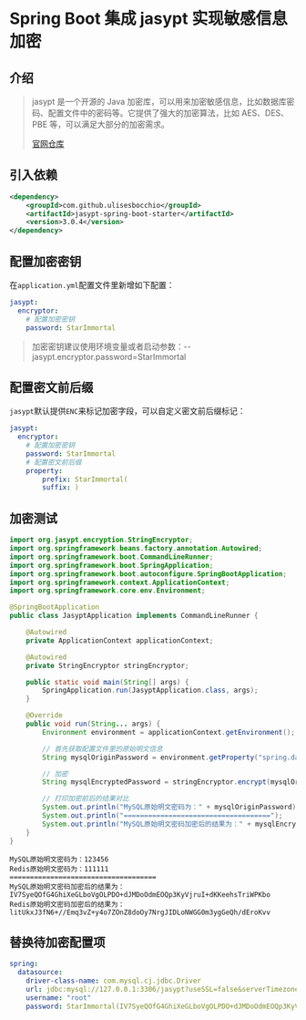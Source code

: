 # Spring Boot 集成 jasypt 实现敏感信息加密

## 介绍

>jasypt 是一个开源的 Java 加密库，可以用来加密敏感信息，比如数据库密码、配置文件中的密码等。它提供了强大的加密算法，比如 AES、DES、PBE 等，可以满足大部分的加密需求。
> 
>[官网仓库](https://github.com/ulisesbocchio/jasypt-spring-boot)

## 引入依赖

```xml
<dependency>
    <groupId>com.github.ulisesbocchio</groupId>
    <artifactId>jasypt-spring-boot-starter</artifactId>
    <version>3.0.4</version>
</dependency>
```

## 配置加密密钥

在`application.yml`配置文件里新增如下配置：

```yml
jasypt:
  encryptor:
  	# 配置加密密钥
    password: StarImmortal
```

> 加密密钥建议使用环境变量或者启动参数：--jasypt.encryptor.password=StarImmortal

## 配置密文前后缀

`jasypt`默认提供`ENC`来标记加密字段，可以自定义密文前后缀标记：

```yml
jasypt:
  encryptor:
  	# 配置加密密钥
    password: StarImmortal
    # 配置密文前后缀
    property:
    	prefix: StarImmortal(
    	suffix: )
```

## 加密测试

```java
import org.jasypt.encryption.StringEncryptor;
import org.springframework.beans.factory.annotation.Autowired;
import org.springframework.boot.CommandLineRunner;
import org.springframework.boot.SpringApplication;
import org.springframework.boot.autoconfigure.SpringBootApplication;
import org.springframework.context.ApplicationContext;
import org.springframework.core.env.Environment;

@SpringBootApplication
public class JasyptApplication implements CommandLineRunner {

    @Autowired
    private ApplicationContext applicationContext;

    @Autowired
    private StringEncryptor stringEncryptor;

    public static void main(String[] args) {
        SpringApplication.run(JasyptApplication.class, args);
    }

    @Override
    public void run(String... args) {
        Environment environment = applicationContext.getEnvironment();

        // 首先获取配置文件里的原始明文信息
        String mysqlOriginPassword = environment.getProperty("spring.datasource.password");

        // 加密
        String mysqlEncryptedPassword = stringEncryptor.encrypt(mysqlOriginPassword);

        // 打印加密前后的结果对比
        System.out.println("MySQL原始明文密码为：" + mysqlOriginPassword);
        System.out.println("====================================");
        System.out.println("MySQL原始明文密码加密后的结果为：" + mysqlEncryptedPassword);
    }
}
```

```
MySQL原始明文密码为：123456
Redis原始明文密码为：111111
====================================
MySQL原始明文密码加密后的结果为：IV7SyeQOfG4GhiXeGLboVgOLPDO+dJMDoOdmEOQp3KyVjruI+dKKeehsTriWPKbo
Redis原始明文密码加密后的结果为：litUkxJ3fN6+//Emq3vZ+y4o7ZOnZ8doOy7NrgJIDLoNWGG0m3ygGeQh/dEroKvv
```

## 替换待加密配置项

```yml
spring:
  datasource:
    driver-class-name: com.mysql.cj.jdbc.Driver
    url: jdbc:mysql://127.0.0.1:3306/jasypt?useSSL=false&serverTimezone=Asia/Shanghai&characterEncoding=UTF8
    username: "root"
    password: StarImmortal(IV7SyeQOfG4GhiXeGLboVgOLPDO+dJMDoOdmEOQp3KyVjruI+dKKeehsTriWPKbo)
```